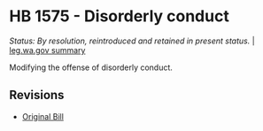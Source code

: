 # HB 1575 - Disorderly conduct
*Status: By resolution, reintroduced and retained in present status.* | [leg.wa.gov summary](https://app.leg.wa.gov/billsummary?BillNumber=1575&Year=2021)

Modifying the offense of disorderly conduct.

## Revisions
* [Original Bill](1/)